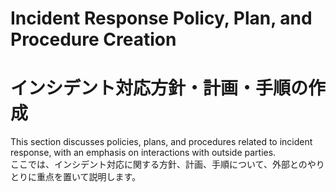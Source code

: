 # Incident Response Policy, Plan, and Procedure Creation
# インシデント対応方針・計画・手順の作成

This section discusses policies, plans, and procedures related to incident response, with an emphasis on interactions with outside parties.  
ここでは、インシデント対応に関する方針、計画、手順について、外部とのやりとりに重点を置いて説明します。
